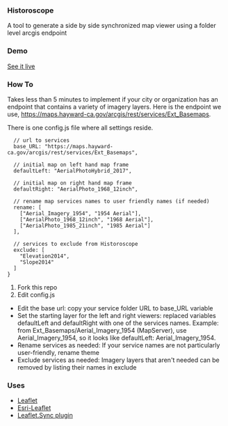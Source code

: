 ### Historoscope ###

A tool to generate a side by side synchronized map viewer using a folder level arcgis endpoint

### Demo ###

[See it live](https://cityofhayward.github.io/historoscope/)

### How To ###

Takes less than 5 minutes to implement if your city or organization has an endpoint that contains a variety of imagery layers. Here is the endpoint we use, https://maps.hayward-ca.gov/arcgis/rest/services/Ext_Basemaps.

There is one config.js file where all settings reside.

```var configFile = {
  // url to services
  base_URL: "https://maps.hayward-ca.gov/arcgis/rest/services/Ext_Basemaps",

  // initial map on left hand map frame
  defaultLeft: "AerialPhotoHybrid_2017",

  // initial map on right hand map frame
  defaultRight: "AerialPhoto_1968_12inch",

  // rename map services names to user friendly names (if needed)
  rename: [
    ["Aerial_Imagery_1954", "1954 Aerial"],
    ["AerialPhoto_1968_12inch", "1968 Aerial"],
    ["AerialPhoto_1985_21inch", "1985 Aerial"]
  ],

  // services to exclude from Historoscope
  exclude: [
    "Elevation2014",
    "Slope2014"
  ]
}
```

1) Fork this repo
2) Edit config.js
* Edit the base url: copy your service folder URL to base_URL variable
* Set the starting layer for the left and right viewers: replaced variables defaultLeft and defaultRight with one of the services names. Example: from Ext_Basemaps/Aerial_Imagery_1954 (MapServer), use Aerial_Imagery_1954, so it looks like defaultLeft: Aerial_Imagery_1954.
* Rename services as needed: If your service names are not particularly user-friendly, rename theme
* Exclude services as needed: Imagery layers that aren't needed can be removed by listing their names in exclude

### Uses ###

* [Leaflet](http://leafletjs.com/)
* [Esri-Leaflet](https://esri.github.io/esri-leaflet/)
* [Leaflet.Sync plugin](https://github.com/turban/Leaflet.Sync)
